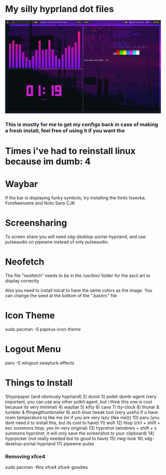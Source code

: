 # My silly hyprland dot files
![alt text](https://github.com/Kiaryy/DotFiles/blob/main/image.png)

### This is mostly for me to get my configs back in case of making a fresh install, feel free of using it if you want tho

# Times i've had to reinstall linux because im dumb: 4

# Waybar
If the bar is displaying funky symbols, try installing the fonts Iosevka, FontAwesome and Noto Sans CJK

# Screensharing
To screen share you will need xdg-desktop-portal-hyprland, and use pulseaudio on pipewire instead of only pulseaudio.

# Neofetch
The file "neofetch" needs to be in the /usr/bin/ folder for the ascii art to display correctly

Also you need to install lolcat to have the same colors as the image.
You can change the seed at the bottom of the ".bashrc" file

# Icon Theme
sudo pacman -S papirus-icon-theme

# Logout Menu
paru -S wlogout swaylock-effects

# Things to Install
1)hyprpaper (and obviously hyprland)
2) dunst
3) polkit-dumb-agent (very important, you can use any other polkit agent, but i think this one is cool because its very minimal) 
4) waybar
5) kitty
6) cava
7) tty-clock
8) thunar & tumbler & ffmpegthumbnailer
9) arch linux tweak tool (very useful if u have room temperature iq like me (or if you are very lazy (like me)))
10) paru (you dont need it to install this, but its cool to have)
11) wofi
12) htop (ctrl + shift + esc summons htop, yes im very original)
13) hyprshot (windows + shift + s summons hyprshot, it will only save the screenshot to your clipboard)
14) hyprpicker (not really needed but its good to have)
15) nwg-look
16) xdg-desktop-portal-hyprland
17) pipewire-pulse

### Removing xfce4
sudo pacman -Rns xfce4 xfce4-goodies
